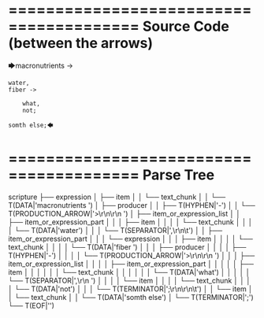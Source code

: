 ========================================
Source Code (between the arrows)
========================================

🡆macronutrients ->

    water,
	fiber ->

        what,
        not;

	somth else;🡄

========================================
Parse Tree
========================================

scripture
├── expression
│   ├── item
│   │   └── text_chunk
│   │       └── T(DATA|'macronutrients ')
│   ├── producer
│   │   ├── T(HYPHEN|'-')
│   │   └── T(PRODUCTION_ARROW|'>\r\n\r\n    ')
│   ├── item_or_expression_list
│   │   ├── item_or_expression_part
│   │   │   ├── item
│   │   │   │   └── text_chunk
│   │   │   │       └── T(DATA|'water')
│   │   │   └── T(SEPARATOR|',\r\n\t')
│   │   ├── item_or_expression_part
│   │   │   └── expression
│   │   │       ├── item
│   │   │       │   └── text_chunk
│   │   │       │       └── T(DATA|'fiber ')
│   │   │       ├── producer
│   │   │       │   ├── T(HYPHEN|'-')
│   │   │       │   └── T(PRODUCTION_ARROW|'>\r\n\r\n        ')
│   │   │       ├── item_or_expression_list
│   │   │       │   ├── item_or_expression_part
│   │   │       │   │   ├── item
│   │   │       │   │   │   └── text_chunk
│   │   │       │   │   │       └── T(DATA|'what')
│   │   │       │   │   └── T(SEPARATOR|',\r\n        ')
│   │   │       │   └── item
│   │   │       │       └── text_chunk
│   │   │       │           └── T(DATA|'not')
│   │   │       └── T(TERMINATOR|';\r\n\r\n\t')
│   │   └── item
│   │       └── text_chunk
│   │           └── T(DATA|'somth else')
│   └── T(TERMINATOR|';')
└── T(EOF|'<EOF>')